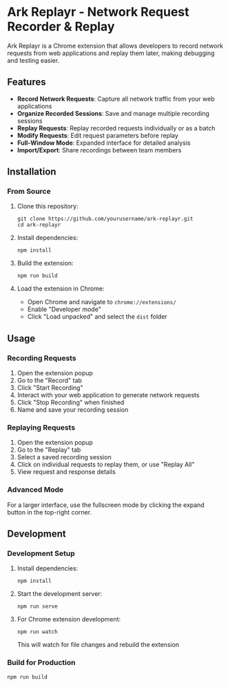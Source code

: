 # Ark Replayr - Network Request Recorder & Replay

Ark Replayr is a Chrome extension that allows developers to record network requests from web applications and replay them later, making debugging and testing easier.

## Features

- **Record Network Requests**: Capture all network traffic from your web applications
- **Organize Recorded Sessions**: Save and manage multiple recording sessions
- **Replay Requests**: Replay recorded requests individually or as a batch
- **Modify Requests**: Edit request parameters before replay
- **Full-Window Mode**: Expanded interface for detailed analysis
- **Import/Export**: Share recordings between team members

## Installation

### From Source

1. Clone this repository:
   ```
   git clone https://github.com/yourusername/ark-replayr.git
   cd ark-replayr
   ```

2. Install dependencies:
   ```
   npm install
   ```

3. Build the extension:
   ```
   npm run build
   ```

4. Load the extension in Chrome:
   - Open Chrome and navigate to `chrome://extensions/`
   - Enable "Developer mode"
   - Click "Load unpacked" and select the `dist` folder


## Usage

### Recording Requests

1. Open the extension popup
2. Go to the "Record" tab
3. Click "Start Recording"
4. Interact with your web application to generate network requests
5. Click "Stop Recording" when finished
6. Name and save your recording session

### Replaying Requests

1. Open the extension popup
2. Go to the "Replay" tab
3. Select a saved recording session
4. Click on individual requests to replay them, or use "Replay All"
5. View request and response details

### Advanced Mode

For a larger interface, use the fullscreen mode by clicking the expand button in the top-right corner.

## Development

### Development Setup

1. Install dependencies:
   ```
   npm install
   ```

2. Start the development server:
   ```
   npm run serve
   ```

3. For Chrome extension development:
   ```
   npm run watch
   ```
   This will watch for file changes and rebuild the extension

### Build for Production

```
npm run build
```
